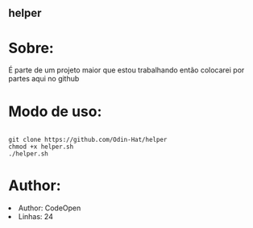 ## helper
# Sobre:
<p>É parte de um projeto maior que estou trabalhando então colocarei por partes aqui no github</p>
 
# Modo de uso:
```

git clone https://github.com/Odin-Hat/helper
chmod +x helper.sh
./helper.sh

```

# Author:

<li>Author: CodeOpen</li>
<li>Linhas: 24</li>
